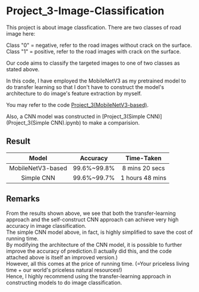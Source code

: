 # Project_3-Image-Classification

This project is about image classfication. There are two classes of road image here:<br>

Class "0" = negative, refer to the road images without crack on the surface.<br>
Class "1" = positive, refer to the road images with crack on the surface.<br>

Our code aims to classify the targeted images to one of two classes as stated above.<br>

In this code, I have employed the MobileNetV3 as my pretrained model to do transfer learning so that I don't have to construct the model's architecture to do image's feature extraction by myself.<br>

You may refer to the code [Project_3(MobileNetV3-based)](Project_3(MobileNetV3-based).ipynb).<br>

Also, a CNN model was constructed in [Project_3(Simple CNN)](Project_3(Simple CNN).ipynb) to make a comparision.<br>

## Result
|        Model        |    Accuracy    |   Time-Taken   |
|        :---:        |     :---:      |     :---:      | 
| MobileNetV3-based   |  99.6%~99.8%   | 8 mins 20 secs |
| Simple CNN          |  99.6%~99.7%   | 1 hours 48 mins|

## Remarks
From the results shown above, we see that both the transfer-learning approach and the self-construct CNN approach can achieve very high accuracy in image classification.<br>
The simple CNN model above, in fact, is highly simplified to save the cost of running time.<br>
By modifying the architecture of the CNN model, it is possible to further improve the accuracy of prediction.(I actually did this, and the code attached above is itself an improved version.)<br>
However, all this comes at the price of running time. (=Your priceless living time + our world's priceless natural resources!) <br>
Hence, I highly recommend using the transfer-learning approach in constructing models to do image classification.<br>
